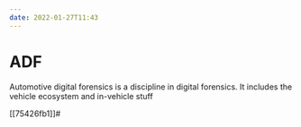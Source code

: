 ```yaml
---
date: 2022-01-27T11:43
---
```


# ADF

Automotive digital forensics is a discipline in digital forensics. It includes the vehicle ecosystem and in-vehicle stuff

[[75426fb1]]#

